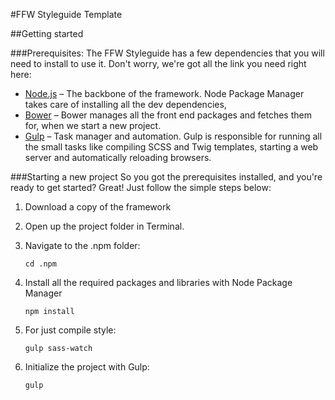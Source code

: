 #FFW Styleguide Template

##Getting started

###Prerequisites:
The FFW Styleguide has a few dependencies that you will need to install to use it. Don't worry, we're got all the link you need right here:

* [Node.js](https://nodejs.org/en/) – The backbone of the framework. Node Package Manager takes care of installing all the dev dependencies,
* [Bower](http://bower.io/) – Bower manages all the front end packages and fetches them for, when we start a new project.
* [Gulp](http://gulpjs.com/) – Task manager and automation. Gulp is responsible for running all the small tasks like compiling SCSS and Twig templates, starting a web server and automatically reloading browsers.

###Starting a new project
So you got the prerequisites installed, and you're ready to get started? Great! Just follow the simple steps below:


1. Download a copy of the framework

2. Open up the project folder in Terminal.

3. Navigate to the .npm folder:

    ```
    cd .npm
    ```

4. Install all the required packages and libraries with Node Package Manager

    ```
    npm install
    ```

5. For just compile style:

    ```
    gulp sass-watch
    ```

6. Initialize the project with Gulp:

    ```
    gulp
    ```
